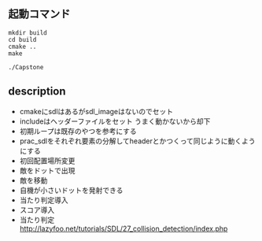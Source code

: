 ## 起動コマンド

```
mkdir build
cd build
cmake ..
make

./Capstone
```

## description

- cmakeにsdlはあるがsdl_imageはないのでセット
- includeはヘッダーファイルをセット うまく動かないから却下
- 初期ループは既存のやつを参考にする
- prac_sdlをそれぞれ要素の分解してheaderとかつくって同じように動くようにする
- 初回配置場所変更
- 敵をドットで出現
- 敵を移動
- 自機が小さいドットを発射できる
- 当たり判定導入
- スコア導入
- 当たり判定 http://lazyfoo.net/tutorials/SDL/27_collision_detection/index.php
